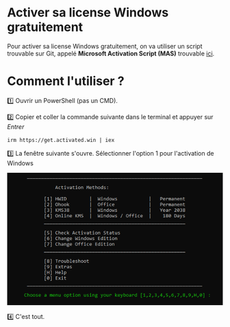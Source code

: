 # Activer sa license Windows gratuitement

Pour activer sa license Windows gratuitement, on va utiliser un script trouvable sur Git, appelé **Microsoft Activation Script (MAS)** trouvable [ici](https://github.com/massgravel/Microsoft-Activation-Scripts).

# Comment l'utiliser ?

1️⃣ Ouvrir un PowerShell (pas un CMD).

2️⃣ Copier et coller la commande suivante dans le terminal et appuyer sur *Entrer*
```shell
irm https://get.activated.win | iex
```
3️⃣ La fenêtre suivante s'ouvre. Sélectionner l'option 1 pour l'activation de Windows

![choix d'option dans le terminal](./images/image-1.png)

4️⃣ C'est tout.